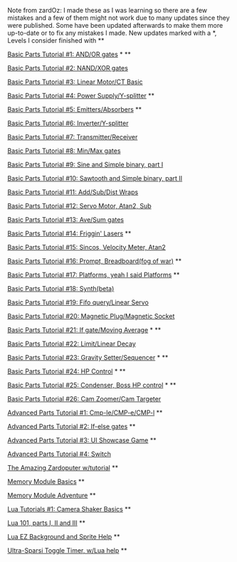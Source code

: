 Note from zardOz: I made these as I was learning so there are a few mistakes and a few of them might not work due to many updates since they were published. Some have been updated afterwards to make them more up-to-date or to fix any mistakes I made. New updates marked with a \*, Levels I consider finished with \*\*

[Basic Parts Tutorial #1: AND/OR gates](https://principia-web.se/archive/level/715) \* \*\*

[Basic Parts Tutorial #2: NAND/XOR gates](https://principia-web.se/archive/level/743)

[Basic Parts Tutorial #3: Linear Motor/CT Basic](https://principia-web.se/archive/level/753)

[Basic Parts Tutorial #4: Power Supply/Y-splitter](https://principia-web.se/archive/level/759) \*\*

[Basic Parts Tutorial #5: Emitters/Absorbers](https://principia-web.se/archive/level/776) \*\*

[Basic Parts Tutorial #6: Inverter/Y-splitter](https://principia-web.se/archive/level/790)

[Basic Parts Tutorial #7: Transmitter/Receiver](https://principia-web.se/archive/level/792)

[Basic Parts Tutorial #8: Min/Max gates](https://principia-web.se/archive/level/806)

[Basic Parts Tutorial #9: Sine and Simple binary, part I](https://principia-web.se/archive/level/812)

[Basic Parts Tutorial #10: Sawtooth and Simple binary, part II](https://principia-web.se/archive/level/829)

[Basic Parts Tutorial #11: Add/Sub/Dist Wraps](https://principia-web.se/archive/level/834)

[Basic Parts Tutorial #12: Servo Motor, Atan2, Sub](https://principia-web.se/archive/level/846)

[Basic Parts Tutorial #13: Ave/Sum gates](https://principia-web.se/archive/level/850)

[Basic Parts Tutorial #14: Friggin' Lasers](https://principia-web.se/archive/level/887) \*\*

[Basic Parts Tutorial #15: Sincos, Velocity Meter, Atan2](https://principia-web.se/archive/level/904)

[Basic Parts Tutorial #16: Prompt, Breadboard(fog of war)](https://principia-web.se/archive/level/927) \*\*

[Basic Parts Tutorial #17: Platforms, yeah I said Platforms](https://principia-web.se/archive/level/933) \*\*

[Basic Parts Tutorial #18: Synth(beta)](https://principia-web.se/archive/level/962)

[Basic Parts Tutorial #19: Fifo query/Linear Servo](https://principia-web.se/archive/level/1024)

[Basic Parts Tutorial #20: Magnetic Plug/Magnetic Socket](https://principia-web.se/archive/level/1089)

[Basic Parts Tutorial #21: If gate/Moving Average](https://principia-web.se/archive/level/1272) \* \*\*

[Basic Parts Tutorial #22: Limit/Linear Decay](https://principia-web.se/archive/level/1286)

[Basic Parts Tutorial #23: Gravity Setter/Sequencer](https://principia-web.se/archive/level/1290) \* \*\*

[Basic Parts Tutorial #24: HP Control](https://principia-web.se/archive/level/1314) \* \*\*

[Basic Parts Tutorial #25: Condenser, Boss HP control](https://principia-web.se/archive/level/1326) \* \*\*

[Basic Parts Tutorial #26: Cam Zoomer/Cam Targeter](https://principia-web.se/archive/level/1694)

[Advanced Parts Tutorial #1: Cmp-le/CMP-e/CMP-l](https://principia-web.se/archive/level/1065) \*\*

[Advanced Parts Tutorial #2: If-else gates](https://principia-web.se/archive/level/1331) \*\*

[Advanced Parts Tutorial #3: UI Showcase Game](https://principia-web.se/archive/level/1429) \*\*

[Advanced Parts Tutorial #4: Switch](https://principia-web.se/archive/level/1624)

[The Amazing Zardoputer w/tutorial](https://principia-web.se/archive/level/1350) \*\*

[Memory Module Basics](https://principia-web.se/archive/level/2191) \*\*

[Memory Module Adventure](https://principia-web.se/archive/level/2203) \*\*

[Lua Tutorials #1: Camera Shaker Basics](https://principia-web.se/archive/level/1561) \*\*

[Lua 101, parts I, II and III](https://principia-web.se/archive/level/1741) \*\*

[Lua EZ Background and Sprite Help](https://principia-web.se/archive/level/1921) \*\*

[Ultra-Sparsi Toggle Timer, w/Lua help](https://principia-web.se/archive/level/2255) \*\*
